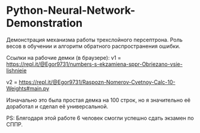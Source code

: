 # Python-Neural-Network-Demonstration
 Демонстрация механизма работы трехслойного персептрона.
 Роль весов в обучении и алгоритм обратного распространения ошибки.

 Ссылки на рабочие демки (в браузере):
 v1 = https://repl.it/@Egor9731/numbers-s-ekzamiena-sppr-Obriezano-vsie-lishnieie
 
 v2 = https://repl.it/@Egor9731/Raspozn-Nomerov-Cvetnoy-Calc-10-Weights#main.py
 
 Изначально это была простая демка на 100 строк, но я значительно её доработал и сделал её универсальной.

 PS: Блягодаря этой работе 6 человек смогли успешно сдать экзамен по СППР.
 
